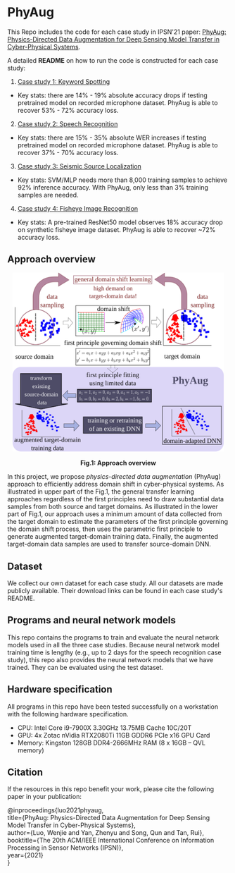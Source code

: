 # PhyAug
This Repo includes the code for each case study in IPSN'21 paper: [PhyAug: Physics-Directed Data Augmentation for Deep Sensing Model Transfer in Cyber-Physical Systems](https://arxiv.org/pdf/2104.01160.pdf).

A detailed **README** on how to run the code is constructed for each case study:
1. [Case study 1: Keyword Spotting](https://github.com/jiegev5/PhyAug/tree/main/key_word_spotting)
  - Key stats: there are 14% - 19% absolute accuracy drops if testing pretrained model on recorded microphone dataset. PhyAug is able to recover 53% - 72% accuracy loss.
2. [Case study 2: Speech Recognition](https://github.com/jiegev5/PhyAug/tree/main/ASR)
  - Key stats: there are 15% - 35% absolute WER increases if testing pretrained model on recorded microphone dataset. PhyAug is able to recover 37% - 70% accuracy loss.
3. [Case study 3: Seismic Source Localization](https://github.com/jiegev5/PhyAug/tree/main/seismic_localization)
  - Key stats: SVM/MLP needs more than 8,000 training samples to achieve 92% inference accuracy. With PhyAug, only less than 3% training samples are needed.
4. [Case study 4: Fisheye Image Recognition](https://github.com/jiegev5/PhyAug/tree/main/Fisheye_image_recognition)
  - Key stats: A pre-trained ResNet50 model observes 18% accuracy drop on synthetic fisheye image dataset. PhyAug is able to recover ~72% accuracy loss.
## Approach overview
<p align="center"><img src="overview.svg" width="480"\></p>
<p align="center"><strong>Fig.1: Approach overview</strong></p>

In this project, we propose *physics-directed data augmentation* (PhyAug) approach to efficiently address domain shift in cyber-physical systems. As illustrated in upper part of the Fig.1, the general transfer learning approaches regardless of the first principles need to draw substantial data samples from both source and target domains. As illustrated in the lower part of Fig.1, our approach uses a minimum amount of data collected from the target domain to estimate the parameters of the first principle governing the domain shift process, then uses the parametric first principle to generate augmented target-domain training data. Finally, the augmented target-domain data samples are used to transfer source-domain DNN.

## Dataset
We collect our own dataset for each case study. All our datasets are made publicly available. Their download links can be found in each case study's README. 

## Programs and neural network models
This repo contains the programs to train and evaluate the neural network models used in all the three case studies. Because neural network model training time is lengthy (e.g., up to 2 days for the speech recognition case study), this repo also provides the neural network models that we have trained. They can be evaluated using the test dataset.

## Hardware specification
All programs in this repo have been tested successfully on a workstation with the following hardware specification.
- CPU: Intel Core i9-7900X 3.30GHz 13.75MB Cache 10C/20T
- GPU: 4x Zotac nVidia RTX2080Ti 11GB GDDR6 PCIe x16 GPU Card
- Memory: Kingston 128GB DDR4-2666MHz RAM (8 x 16GB – QVL memory)

## Citation
If the resources in this repo benefit your work, please cite the following paper in your publication:

@inproceedings{luo2021phyaug, \
  title={PhyAug: Physics-Directed Data Augmentation for Deep Sensing Model Transfer in Cyber-Physical Systems},\
  author={Luo, Wenjie and Yan, Zhenyu and Song, Qun and Tan, Rui},\
  booktitle={The 20th ACM/IEEE International Conference on Information Processing in Sensor Networks (IPSN)},\
  year={2021}\
}
